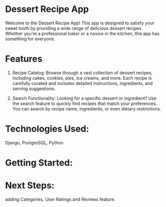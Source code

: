 # Dessert Recipe App
Welcome to the Dessert Recipe App! This app is designed to satisfy your sweet tooth by providing a wide range of delicious dessert recipes. Whether you're a professional baker or a novice in the kitchen, this app has something for everyone.
# Features
1) Recipe Catalog: Browse through a vast collection of dessert recipes, including cakes, cookies, pies, ice creams, and more. Each recipe is carefully curated and includes detailed instructions, ingredients, and serving suggestions.

2) Search Functionality: Looking for a specific dessert or ingredient? Use the search feature to quickly find recipes that match your preferences. You can search by recipe name, ingredients, or even dietary restrictions.

# Technologies Used:
Django, PostgreSQL, Python
# Getting Started:
# Next Steps:
adding Categories, User Ratings and Reviews feature.